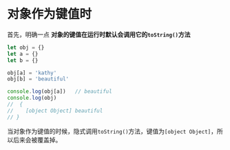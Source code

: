 # 对象作为键值时
首先，明确一点 **对象的键值在运行时默认会调用它的`toString()`方法**
```javascript
let obj = {}
let a = {}
let b = {}

obj[a] = 'kathy'
obj[b] = 'beautiful'

console.log(obj[a])   // beautiful
console.log(obj)      
//  { 
//    [object Object] beautiful
// }
```

当对象作为键值的时候，隐式调用`toString()`方法，键值为`[object Object]`，所以后来会被覆盖掉。